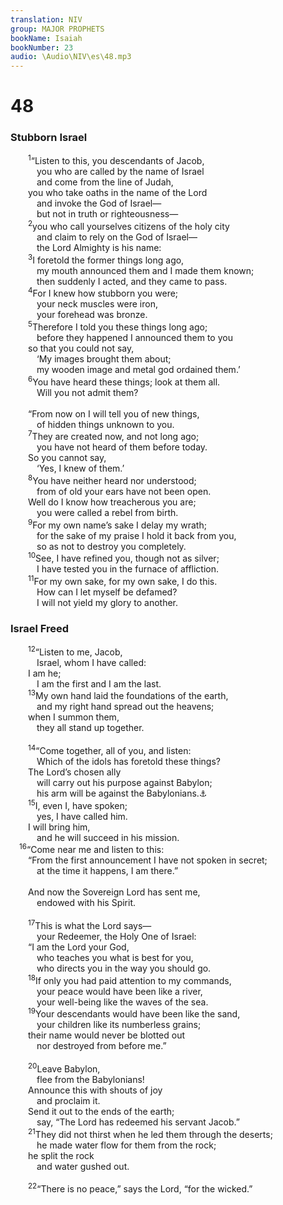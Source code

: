 ```yaml
---
translation: NIV
group: MAJOR PROPHETS
bookName: Isaiah 
bookNumber: 23
audio: \Audio\NIV\es\48.mp3
---
```


<div class="title"><h1>48</h1><h3>Stubborn Israel </h3></div>
<span class="verse es_48_1">  <sup>1</sup>“Listen to this, you descendants of Jacob, <br/>   you who are called by the name of Israel <br/>   and come from the line of Judah, <br/>  you who take oaths in the name of the Lord<br/>   and invoke the God of Israel— <br/>   but not in truth or righteousness— <br/></span>
<span class="verse es_48_2">  <sup>2</sup>you who call yourselves citizens of the holy city <br/>   and claim to rely on the God of Israel— <br/>   the Lord Almighty is his name: <br/></span>
<span class="verse es_48_3">  <sup>3</sup>I foretold the former things long ago, <br/>   my mouth announced them and I made them known; <br/>   then suddenly I acted, and they came to pass. <br/></span>
<span class="verse es_48_4">  <sup>4</sup>For I knew how stubborn you were; <br/>   your neck muscles were iron, <br/>   your forehead was bronze. <br/></span>
<span class="verse es_48_5">  <sup>5</sup>Therefore I told you these things long ago; <br/>   before they happened I announced them to you <br/>  so that you could not say, <br/>   ‘My images brought them about; <br/>   my wooden image and metal god ordained them.’ <br/></span>
<span class="verse es_48_6">  <sup>6</sup>You have heard these things; look at them all. <br/>   Will you not admit them? <br/><br/>  “From now on I will tell you of new things, <br/>   of hidden things unknown to you. <br/></span>
<span class="verse es_48_7">  <sup>7</sup>They are created now, and not long ago; <br/>   you have not heard of them before today. <br/>  So you cannot say, <br/>   ‘Yes, I knew of them.’ <br/></span>
<span class="verse es_48_8">  <sup>8</sup>You have neither heard nor understood; <br/>   from of old your ears have not been open. <br/>  Well do I know how treacherous you are; <br/>   you were called a rebel from birth. <br/></span>
<span class="verse es_48_9">  <sup>9</sup>For my own name’s sake I delay my wrath; <br/>   for the sake of my praise I hold it back from you, <br/>   so as not to destroy you completely. <br/></span>
<span class="verse es_48_10">  <sup>10</sup>See, I have refined you, though not as silver; <br/>   I have tested you in the furnace of affliction. <br/></span>
<span class="verse es_48_11">  <sup>11</sup>For my own sake, for my own sake, I do this. <br/>   How can I let myself be defamed? <br/>   I will not yield my glory to another. <br/></span>
<div class="title"><h3>Israel Freed </h3></div>
<span class="verse es_48_12">  <sup>12</sup>“Listen to me, Jacob, <br/>   Israel, whom I have called: <br/>  I am he; <br/>   I am the first and I am the last. <br/></span>
<span class="verse es_48_13">  <sup>13</sup>My own hand laid the foundations of the earth, <br/>   and my right hand spread out the heavens; <br/>  when I summon them, <br/>   they all stand up together. <br/><br/></span>
<span class="verse es_48_14">  <sup>14</sup>“Come together, all of you, and listen: <br/>   Which of the idols has foretold these things? <br/>  The Lord’s chosen ally <br/>   will carry out his purpose against Babylon; <br/>   his arm will be against the Babylonians.<a data-toggle="tooltip" data-placement="bottom" title="Or Chaldeans ; also in verse 20">⚓</a><br/></span>
<span class="verse es_48_15">  <sup>15</sup>I, even I, have spoken; <br/>   yes, I have called him. <br/>  I will bring him, <br/>   and he will succeed in his mission. <br/></span>
<span class="verse es_48_16"> <sup>16</sup>“Come near me and listen to this: <br/>  “From the first announcement I have not spoken in secret; <br/>   at the time it happens, I am there.” <br/><br/>  And now the Sovereign Lord has sent me, <br/>   endowed with his Spirit. <br/><br/></span>
<span class="verse es_48_17">  <sup>17</sup>This is what the Lord says— <br/>   your Redeemer, the Holy One of Israel: <br/>  “I am the Lord your God, <br/>   who teaches you what is best for you, <br/>   who directs you in the way you should go. <br/></span>
<span class="verse es_48_18">  <sup>18</sup>If only you had paid attention to my commands, <br/>   your peace would have been like a river, <br/>   your well-being like the waves of the sea. <br/></span>
<span class="verse es_48_19">  <sup>19</sup>Your descendants would have been like the sand, <br/>   your children like its numberless grains; <br/>  their name would never be blotted out <br/>   nor destroyed from before me.” <br/><br/></span>
<span class="verse es_48_20">  <sup>20</sup>Leave Babylon, <br/>   flee from the Babylonians! <br/>  Announce this with shouts of joy <br/>   and proclaim it. <br/>  Send it out to the ends of the earth; <br/>   say, “The Lord has redeemed his servant Jacob.” <br/></span>
<span class="verse es_48_21">  <sup>21</sup>They did not thirst when he led them through the deserts; <br/>   he made water flow for them from the rock; <br/>  he split the rock <br/>   and water gushed out. <br/><br/></span>
<span class="verse es_48_22">  <sup>22</sup>“There is no peace,” says the Lord, “for the wicked.” <br/></span>
